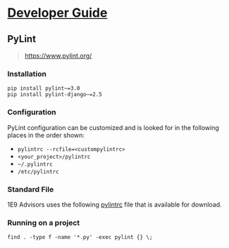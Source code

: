 # [Developer Guide](index.md)

## PyLint

> https://www.pylint.org/

### Installation

```
pip install pylint~=3.0
pip install pylint-django~=2.5
```

### Configuration

PyLint configuration can be customized and is looked for in the following places in the order shown:

- `pylintrc --rcfile=<custompylintrc>`
- `<your_project>/pylintrc`
- `~/.pylintrc`
- `/etc/pylintrc`

### Standard File

1E9 Advisors uses the following [pylintrc](pylintrc) file that is available for download.

### Running on a project

```
find . -type f -name '*.py' -exec pylint {} \;
```

